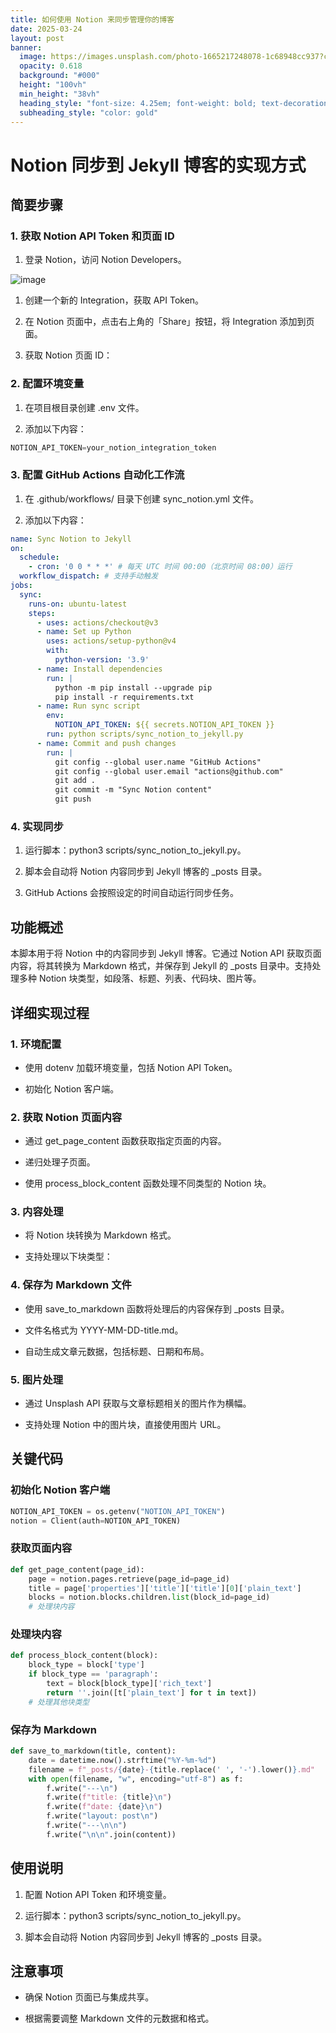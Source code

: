 ```yaml
---
title: 如何使用 Notion 来同步管理你的博客
date: 2025-03-24
layout: post
banner:
  image: https://images.unsplash.com/photo-1665217248078-1c68948cc937?crop=entropy&cs=tinysrgb&fit=max&fm=jpg&ixid=M3w2OTIwMzJ8MHwxfHJhbmRvbXx8fHx8fHx8fDE3NDI4MzM2MTV8&ixlib=rb-4.0.3&q=80&w=1080
  opacity: 0.618
  background: "#000"
  height: "100vh"
  min_height: "38vh"
  heading_style: "font-size: 4.25em; font-weight: bold; text-decoration: underline"
  subheading_style: "color: gold"
---
```


# Notion 同步到 Jekyll 博客的实现方式

## 简要步骤

### 1. 获取 Notion API Token 和页面 ID

1. 登录 Notion，访问 Notion Developers。

![image](https://prod-files-secure.s3.us-west-2.amazonaws.com/a7a0cc5a-89b9-4cda-8686-1fba0ca52f40/d19c1afe-dea5-4312-9333-786b0ba83054/image.png?X-Amz-Algorithm=AWS4-HMAC-SHA256&X-Amz-Content-Sha256=UNSIGNED-PAYLOAD&X-Amz-Credential=ASIAZI2LB466RMDFFFEX%2F20250324%2Fus-west-2%2Fs3%2Faws4_request&X-Amz-Date=20250324T162655Z&X-Amz-Expires=3600&X-Amz-Security-Token=IQoJb3JpZ2luX2VjEJj%2F%2F%2F%2F%2F%2F%2F%2F%2F%2FwEaCXVzLXdlc3QtMiJHMEUCIEI2P%2BhceAkR87TNyzAMVEgAhWnpCUcYqfCwMxd9g7aAAiEA7g%2FPkbDi87LTZb%2BcQSHfKl71193pEans8wIRhieZOG4qiAQI8f%2F%2F%2F%2F%2F%2F%2F%2F%2F%2FARAAGgw2Mzc0MjMxODM4MDUiDCEe3BHyX0JeoSVcFyrcA38eyoQMSn7Bf3NxavgF28zumXQWBL8VTgVMvFFs0cX3AMu9awoQo4ow%2F2n6OcZzUatEdFHgnFWZqtow66USPXcUSxUumdpM3%2B8FTlGYX4tGRct2eBe1Qi8vFFgti%2Bz07mA0IQPWGlbzPuSy3rLs6ePh9UePH4t%2BkBuu1KtumOtBVDXNKuhAv99PX9hI12pgOlWMKFTXUAvny5QhvUloWW10ukCS1yp%2FVqhPrOgzjojWbZz4PdeVLOP3N1tTorMaenJq%2B3sG0rtqgK0doOhX1z6%2FPMAYPYZSAIP4cWUHWUF17Eec4PsYTTy2JLJH%2ByPYckBFSQxzpcNcZc0JU0zJ3vYLmwZzju5DqUjjR9RVB6qn7qdUfE8cA9d6XH3jsrQh2KYc3TSRkmS42Hgyd5J8Sla4AezW2xAVQqqnCYt13RW2C%2FN%2F4lSUZS7YIwmcSt5dDG9pzwz2K5yi7lNYGnB3%2F8pMhP8d%2FbGQLDcNyn8ofIc8RDT%2Fq1s89aLCnLZOXpScTviJmI%2Bp7C2fZT81%2BVvL7pUeKu7Fk03XGHdSrFTGY7bsKmYOQMmT8i4g9MYpTxBHavdk1CP99Ie2tKJoosmfGtivkCJRhrTJjVrsUzoyhEt3GeiF0Jt79e7opP8kMMD9hb8GOqUBzVQxc4i%2B2DBOmUFaoN2W%2FQgdjE4STyM6%2FJChGkVyH4zZGePXArLpt2TVoN6uBteLRTVwP%2BXOrjQaLg2dzdSWPoh6Bhj928wdfNBCYZPGRO0HXXRXKnVjuYhLSaZk8HwlGO%2BEo2%2BQ5CEWCqlVSjPZECvgGOvYqbVnqpYgKWNtx3z%2BPXtFyZKuMg5tnNRs6pes%2B23YsFQbJFiDCVOV7jIMwB3jGd1s&X-Amz-Signature=dcdab7563cf5b934425b4da9dc1e2ab8310bf15a7ec3a9a48a80bec7e9bedcbf&X-Amz-SignedHeaders=host&x-id=GetObject)

1. 创建一个新的 Integration，获取 API Token。

1. 在 Notion 页面中，点击右上角的「Share」按钮，将 Integration 添加到页面。

1. 获取 Notion 页面 ID：


### 2. 配置环境变量

1. 在项目根目录创建 .env 文件。

1. 添加以下内容：

```javascript
NOTION_API_TOKEN=your_notion_integration_token
```

### 3. 配置 GitHub Actions 自动化工作流

1. 在 .github/workflows/ 目录下创建 sync_notion.yml 文件。

1. 添加以下内容：

```yaml
name: Sync Notion to Jekyll
on:
  schedule:
    - cron: '0 0 * * *' # 每天 UTC 时间 00:00（北京时间 08:00）运行
  workflow_dispatch: # 支持手动触发
jobs:
  sync:
    runs-on: ubuntu-latest
    steps:
      - uses: actions/checkout@v3
      - name: Set up Python
        uses: actions/setup-python@v4
        with:
          python-version: '3.9'
      - name: Install dependencies
        run: |
          python -m pip install --upgrade pip
          pip install -r requirements.txt
      - name: Run sync script
        env:
          NOTION_API_TOKEN: ${{ secrets.NOTION_API_TOKEN }}
        run: python scripts/sync_notion_to_jekyll.py
      - name: Commit and push changes
        run: |
          git config --global user.name "GitHub Actions"
          git config --global user.email "actions@github.com"
          git add .
          git commit -m "Sync Notion content"
          git push
```

### 4. 实现同步

1. 运行脚本：python3 scripts/sync_notion_to_jekyll.py。

1. 脚本会自动将 Notion 内容同步到 Jekyll 博客的 _posts 目录。

1. GitHub Actions 会按照设定的时间自动运行同步任务。

## 功能概述

本脚本用于将 Notion 中的内容同步到 Jekyll 博客。它通过 Notion API 获取页面内容，将其转换为 Markdown 格式，并保存到 Jekyll 的 _posts 目录中。支持处理多种 Notion 块类型，如段落、标题、列表、代码块、图片等。

## 详细实现过程

### 1. 环境配置

- 使用 dotenv 加载环境变量，包括 Notion API Token。

- 初始化 Notion 客户端。

### 2. 获取 Notion 页面内容

- 通过 get_page_content 函数获取指定页面的内容。

- 递归处理子页面。

- 使用 process_block_content 函数处理不同类型的 Notion 块。

### 3. 内容处理

- 将 Notion 块转换为 Markdown 格式。

- 支持处理以下块类型：


### 4. 保存为 Markdown 文件

- 使用 save_to_markdown 函数将处理后的内容保存到 _posts 目录。

- 文件名格式为 YYYY-MM-DD-title.md。

- 自动生成文章元数据，包括标题、日期和布局。

### 5. 图片处理

- 通过 Unsplash API 获取与文章标题相关的图片作为横幅。

- 支持处理 Notion 中的图片块，直接使用图片 URL。

## 关键代码

### 初始化 Notion 客户端

```python
NOTION_API_TOKEN = os.getenv("NOTION_API_TOKEN")
notion = Client(auth=NOTION_API_TOKEN)
```

### 获取页面内容

```python
def get_page_content(page_id):
    page = notion.pages.retrieve(page_id=page_id)
    title = page['properties']['title']['title'][0]['plain_text']
    blocks = notion.blocks.children.list(block_id=page_id)
    # 处理块内容
```

### 处理块内容

```python
def process_block_content(block):
    block_type = block['type']
    if block_type == 'paragraph':
        text = block[block_type]['rich_text']
        return ''.join([t['plain_text'] for t in text])
    # 处理其他块类型
```

### 保存为 Markdown

```python
def save_to_markdown(title, content):
    date = datetime.now().strftime("%Y-%m-%d")
    filename = f"_posts/{date}-{title.replace(' ', '-').lower()}.md"
    with open(filename, "w", encoding="utf-8") as f:
        f.write("---\n")
        f.write(f"title: {title}\n")
        f.write(f"date: {date}\n")
        f.write("layout: post\n")
        f.write("---\n\n")
        f.write("\n\n".join(content))
```

## 使用说明

1. 配置 Notion API Token 和环境变量。

1. 运行脚本：python3 scripts/sync_notion_to_jekyll.py。

1. 脚本会自动将 Notion 内容同步到 Jekyll 博客的 _posts 目录。

## 注意事项

- 确保 Notion 页面已与集成共享。

- 根据需要调整 Markdown 文件的元数据和格式。